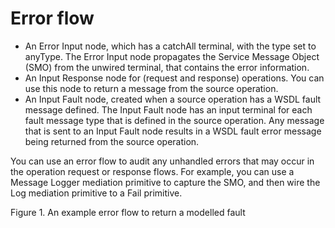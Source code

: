<!-- image -->

# Error flow

- An Error Input node, which has a catchAll terminal, with the type set to anyType. The Error
Input node propagates the Service Message Object (SMO) from the unwired terminal, that contains the
error information.
- An Input Response node for (request and response) operations. You can use this node to return a
message from the source operation.
- An Input Fault node, created when a source operation has a WSDL fault message defined. The Input
Fault node has an input terminal for each fault message type that is defined in the source
operation. Any message that is sent to an Input Fault node results in a WSDL fault error message
being returned from the source operation.

You can use an error flow to audit any unhandled errors that may occur in the operation request
or response flows. For example, you can use a Message Logger mediation primitive to capture the SMO,
and then wire the Log mediation primitive to a Fail primitive.

Figure 1. An example error flow to return a modelled fault

<!-- image -->